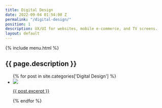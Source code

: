 ```yaml
---
title: Digital Design
date: 2022-09-04 01:54:00 Z
permalink: "/digital-design/"
position: 1
description: UX/UI for websites, mobile e-commerce, and TV screens.
layout: default
---
```


<main>
    {% include menu.html %}
    <section class="projects-headline">
		<h1>{{ page.description }}</h1>
	</section>
    <section class="list-of-projects">
        <ul>
            {% for post in site.categories['Digital Design'] %}
                <li>
                    <a href="{{ post.url }}">
                        <div class="featured-img">
                            <img src="{{ post.images[0] }}">
                        </div>
                        <p>{{ post.excerpt }}</p>
                    </a>
                </li>
            {% endfor %}
        </ul>
    </section>
</main>